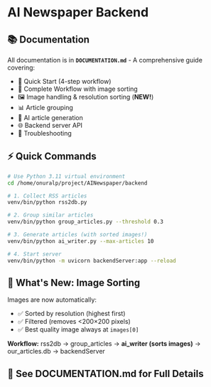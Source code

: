 # AI Newspaper Backend

## 📚 Documentation

All documentation is in **`DOCUMENTATION.md`** - A comprehensive guide covering:

- 🚀 Quick Start (4-step workflow)
- 🔄 Complete Workflow with image sorting
- 🖼️ Image handling & resolution sorting (**NEW!**)
- 📊 Article grouping
- 🤖 AI article generation
- 🌐 Backend server API
- 🐛 Troubleshooting

## ⚡ Quick Commands

```bash
# Use Python 3.11 virtual environment
cd /home/onuralp/project/AINewspaper/backend

# 1. Collect RSS articles
venv/bin/python rss2db.py

# 2. Group similar articles
venv/bin/python group_articles.py --threshold 0.3

# 3. Generate articles (with sorted images!)
venv/bin/python ai_writer.py --max-articles 10

# 4. Start server
venv/bin/python -m uvicorn backendServer:app --reload
```

## 🎯 What's New: Image Sorting

Images are now automatically:
- ✅ Sorted by resolution (highest first)
- ✅ Filtered (removes <200×200 pixels)
- ✅ Best quality image always at `images[0]`

**Workflow:** rss2db → group_articles → **ai_writer (sorts images)** → our_articles.db → backendServer

## 📖 See DOCUMENTATION.md for Full Details

